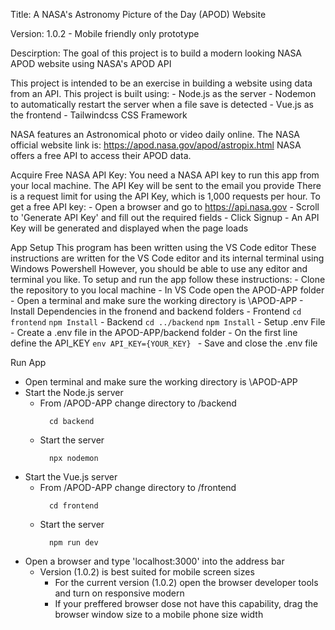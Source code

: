 Title:
  A NASA's Astronomy Picture of the Day (APOD) Website

Version:
  1.0.2 - Mobile friendly only prototype

Descirption:
  The goal of this project is to build a modern looking NASA APOD website using NASA's APOD API 

  This project is intended to be an exercise in building a website using data from an API.
  This project is built using: 
    - Node.js as the server 
      - Nodemon to automatically restart the server when a file save is detected
    - Vue.js as the frontend
      - Tailwindcss CSS Framework
      
  NASA features an Astronomical photo or video daily online.
  The NASA official website link is: https://apod.nasa.gov/apod/astropix.html
  NASA offers a free API to access their APOD data.

Acquire Free NASA API Key:
  You need a NASA API key to run this app from your local machine. 
  The API Key will be sent to the email you provide
  There is a request limit for using the API Key, which is 1,000 requests per hour.
  To get a free API key:
    - Open a browser and go to https://api.nasa.gov
    - Scroll to 'Generate API Key' and fill out the required fields
    - Click Signup
    - An API Key will be generated and displayed when the page loads
    
App Setup
  This program has been written using the VS Code editor
  These instructions are written for the VS Code editor and its internal terminal using Windows Powershell
  However, you should be able to use any editor and terminal you like.
  To setup and run the app follow these instructions: 
    - Clone the repository to you local machine
    - In VS Code open the APOD-APP folder
    - Open a terminal and make sure the working directory is \APOD-APP
    - Install Dependencies in the fronend and backend folders
      - Frontend
        ```
          cd frontend
        ```
        ```
          npm Install
        ```
      - Backend
        ```
          cd ../backend
        ```
        ```
          npm Install
        ```
    - Setup .env File
      - Create a .env file in the APOD-APP/backend folder
      - On the first line define the API_KEY
        ```env
          API_KEY={YOUR_KEY}
        ```
      - Save and close the .env file

Run App
  - Open terminal and make sure the working directory is \APOD-APP
  - Start the Node.js server
    - From /APOD-APP change directory to /backend
      ```
        cd backend
      ```
    - Start the server
      ```
        npx nodemon
      ```
  - Start the Vue.js server
    - From /APOD-APP change directory to /frontend
      ```
        cd frontend
      ```
    - Start the server
      ```
        npm run dev
      ```
  - Open a browser and type 'localhost:3000' into the address bar
    - Version (1.0.2) is best suited for mobile screen sizes 
      - For the current version (1.0.2) open the browser developer tools and turn on responsive modern
      - If your preffered browser dose not have this capability, drag the browser window size to a mobile phone size width
    